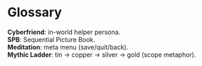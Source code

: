 # Glossary

**Cyberfriend**: in-world helper persona.  
**SPB**: Sequential Picture Book.  
**Meditation**: meta menu (save/quit/back).  
**Mythic Ladder**: tin → copper → silver → gold (scope metaphor).
